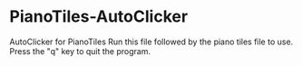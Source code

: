 # PianoTiles-AutoClicker
AutoClicker for PianoTiles
Run this file followed by the piano tiles file to use. Press the "q" key to quit the program.
